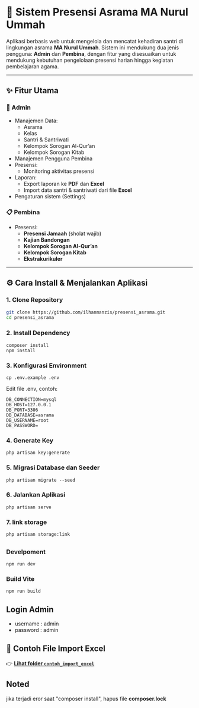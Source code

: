 # 🕌 Sistem Presensi Asrama MA Nurul Ummah

Aplikasi berbasis web untuk mengelola dan mencatat kehadiran santri di lingkungan asrama **MA Nurul Ummah**. Sistem ini mendukung dua jenis pengguna: **Admin** dan **Pembina**, dengan fitur yang disesuaikan untuk mendukung kebutuhan pengelolaan presensi harian hingga kegiatan pembelajaran agama.

---

## ✨ Fitur Utama

### 👤 Admin

-   Manajemen Data:
    -   Asrama
    -   Kelas
    -   Santri & Santriwati
    -   Kelompok Sorogan Al-Qur’an
    -   Kelompok Sorogan Kitab
-   Manajemen Pengguna Pembina
-   Presensi:
    -   Monitoring aktivitas presensi
-   Laporan:
    -   Export laporan ke **PDF** dan **Excel**
    -   Import data santri & santriwati dari file **Excel**
-   Pengaturan sistem (Settings)

### 📋 Pembina

-   Presensi:
    -   **Presensi Jamaah** (sholat wajib)
    -   **Kajian Bandongan**
    -   **Kelompok Sorogan Al-Qur’an**
    -   **Kelompok Sorogan Kitab**
    -   **Ekstrakurikuler**

---

## ⚙️ Cara Install & Menjalankan Aplikasi

### 1. Clone Repository

```bash
git clone https://github.com/ilhanmanzis/presensi_asrama.git
cd presensi_asrama

```

### 2. Install Dependency

```
composer install
npm install
```

### 3. Konfigurasi Environment

```
cp .env.example .env
```

Edit file .env, contoh:

```
DB_CONNECTION=mysql
DB_HOST=127.0.0.1
DB_PORT=3306
DB_DATABASE=asrama
DB_USERNAME=root
DB_PASSWORD=
```

### 4. Generate Key

```
php artisan key:generate
```

### 5. Migrasi Database dan Seeder

```
php artisan migrate --seed
```

### 6. Jalankan Aplikasi

```
php artisan serve
```

### 7. link storage

```
php artisan storage:link
```

##

### Develpoment

```
npm run dev
```

### Build Vite

```
npm run build
```

## Login Admin

-   username : admin
-   password : admin

## 📁 Contoh File Import Excel

👉 [**Lihat folder `contoh_import_excel`**](./contoh_import_excel)

## Noted

jika terjadi eror saat "composer install", hapus file <strong>composer.lock</strong>
